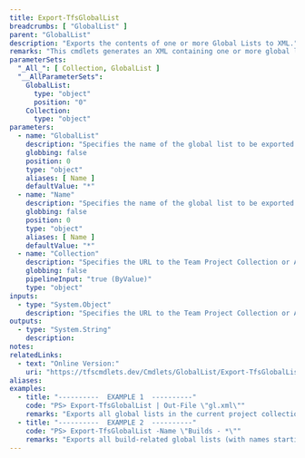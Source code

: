 ```yaml
---
title: Export-TfsGlobalList
breadcrumbs: [ "GlobalList" ]
parent: "GlobalList"
description: "Exports the contents of one or more Global Lists to XML."
remarks: "This cmdlets generates an XML containing one or more global lists and their respective items, in the same format used by witadmin. It is functionally equivalent to \"witadmin exportgloballist\""
parameterSets: 
  "_All_": [ Collection, GlobalList ] 
  "__AllParameterSets":  
    GlobalList: 
      type: "object"  
      position: "0"  
    Collection: 
      type: "object" 
parameters: 
  - name: "GlobalList" 
    description: "Specifies the name of the global list to be exported. Wildcards are supported. When omitted, it defaults to all global lists in the supplied team project collection. When using wilcards, a single XML document will be producer containing all matching global lists." 
    globbing: false 
    position: 0 
    type: "object" 
    aliases: [ Name ] 
    defaultValue: "*" 
  - name: "Name" 
    description: "Specifies the name of the global list to be exported. Wildcards are supported. When omitted, it defaults to all global lists in the supplied team project collection. When using wilcards, a single XML document will be producer containing all matching global lists.This is an alias of the GlobalList parameter." 
    globbing: false 
    position: 0 
    type: "object" 
    aliases: [ Name ] 
    defaultValue: "*" 
  - name: "Collection" 
    description: "Specifies the URL to the Team Project Collection or Azure DevOps Organization to connect to, a TfsTeamProjectCollection object (Windows PowerShell only), or a VssConnection object. You can also connect to an Azure DevOps Services organizations by simply providing its name instead of the full URL. For more details, see the Get-TfsTeamProjectCollection cmdlet. When omitted, it defaults to the connection set by Connect-TfsTeamProjectCollection (if any)." 
    globbing: false 
    pipelineInput: "true (ByValue)" 
    type: "object"
inputs: 
  - type: "System.Object" 
    description: "Specifies the URL to the Team Project Collection or Azure DevOps Organization to connect to, a TfsTeamProjectCollection object (Windows PowerShell only), or a VssConnection object. You can also connect to an Azure DevOps Services organizations by simply providing its name instead of the full URL. For more details, see the Get-TfsTeamProjectCollection cmdlet. When omitted, it defaults to the connection set by Connect-TfsTeamProjectCollection (if any)."
outputs: 
  - type: "System.String" 
    description: 
notes: 
relatedLinks: 
  - text: "Online Version:" 
    uri: "https://tfscmdlets.dev/Cmdlets/GlobalList/Export-TfsGlobalList"
aliases: 
examples: 
  - title: "----------  EXAMPLE 1  ----------" 
    code: "PS> Export-TfsGlobalList | Out-File \"gl.xml\"" 
    remarks: "Exports all global lists in the current project collection to a file called gl.xml." 
  - title: "----------  EXAMPLE 2  ----------" 
    code: "PS> Export-TfsGlobalList -Name \"Builds - *\"" 
    remarks: "Exports all build-related global lists (with names starting with \"Build - \") and return the resulting XML document."
---
```

